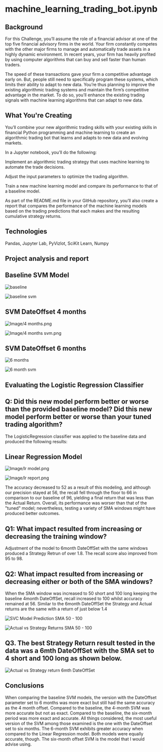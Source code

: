 # machine_learning_trading_bot.ipynb

## Background

For this Challenge, you’ll assume the role of a financial advisor at one of the top five financial advisory firms in the world. Your firm constantly competes with the other major firms to manage and automatically trade assets in a highly dynamic environment. In recent years, your firm has heavily profited by using computer algorithms that can buy and sell faster than human traders.

The speed of these transactions gave your firm a competitive advantage early on. But, people still need to specifically program these systems, which limits their ability to adapt to new data. You’re thus planning to improve the existing algorithmic trading systems and maintain the firm’s competitive advantage in the market. To do so, you’ll enhance the existing trading signals with machine learning algorithms that can adapt to new data.

## What You're Creating
You’ll combine your new algorithmic trading skills with your existing skills in financial Python programming and machine learning to create an algorithmic trading bot that learns and adapts to new data and evolving markets.

In a Jupyter notebook, you’ll do the following:

Implement an algorithmic trading strategy that uses machine learning to automate the trade decisions.

Adjust the input parameters to optimize the trading algorithm.

Train a new machine learning model and compare its performance to that of a baseline model.

As part of the README.md file in your GitHub repository, you’ll also create a report that compares the performance of the machine learning models based on the trading predictions that each makes and the resulting cumulative strategy returns.

## Technologies

Pandas, Jupyter Lab, PyVizlot, SciKit Learn, Numpy

## Project analysis and report

## Baseline SVM Model

 ![baseline](Image/baseline.png)

 ![baseline svm](https://github.com/Akosah304/machine_learning_trading_bot.ipynb/blob/main/Image/baseline%20svm.png)

 ## SVM DateOffset 4 months ##

  ![Image/4 months.png](https://github.com/Akosah304/machine_learning_trading_bot.ipynb/blob/main/Image/4%20months.png)

![Image/4 months svm.png](https://github.com/Akosah304/machine_learning_trading_bot.ipynb/blob/main/Image/4%20months%20svm.png)

## SVM DateOffset 6 months ## 

  ![6 months](https://github.com/Akosah304/machine_learning_trading_bot.ipynb/blob/main/Image/6%20months.png)

![6 month svm](https://github.com/Akosah304/machine_learning_trading_bot.ipynb/blob/main/Image/6%20month%20svm.png)

## Evaluating the Logistic Regression Classifier

## Q: Did this new model perform better or worse than the provided baseline model? Did this new model perform better or worse than your tuned trading algorithm?

The LogisticRegression classifier was applied to the baseline data and produced the following results:

## Linear Regression Model ## 

  ![Image/lr model.png](https://github.com/Akosah304/machine_learning_trading_bot.ipynb/blob/main/Image/lr%20model.png)

![Image/lr report.png](https://github.com/Akosah304/machine_learning_trading_bot.ipynb/blob/main/Image/lr%20report.png)

The accuracy decreased to 52 as a result of this modeling, and although our precision stayed at 56, the recall fell through the floor to 66 in comparison to our baseline of 96, yielding a final return that was less than the Actual Return. Overall, its performance was worser than that of the "tuned" model; nevertheless, testing a variety of SMA windows might have produced better outcomes.

## Q1: What impact resulted from increasing or decreasing the training window?

Adjustment of the model to 6month DateOffSet with the same windows produced a Strategy Retrun of over 1.8. The recall score also improved from 95 to 98.

## Q2: What impact resulted from increasing or decreasing either or both of the SMA windows?

When the SMA window was increased to 50 short and 100 long keeping the baseline 4month DateOffSet, recall increased to 100 whilst accuracy remained at 56. Similar to the 6month DateOffSet the Strategy and Actual returns are the same with a return of just below 1.4

![SVC Model Prediction SMA 50 - 100 ](https://github.com/Akosah304/machine_learning_trading_bot.ipynb/blob/main/Image/SMA%2050%20-%20100%20SVC%20Model%20Prediction.png)

![Actual vs Strategy Returns SMA 50 - 100 ](https://github.com/Akosah304/machine_learning_trading_bot.ipynb/blob/main/Image/SMA%2050%20-%20100%20%20Actual%20vs%20Strategy%20Returns.png)

## Q3. The best Strategy Return result tested in the data was a 6mth DateOffSet with the SMA set to 4 short and 100 long as shown below.

![Actual vs Strategy return 6mth DateOffSet](https://github.com/Akosah304/machine_learning_trading_bot.ipynb/blob/main/Image/6%20month%20svm.png)

## Conclusions ##

When comparing the baseline SVM models, the version with the DateOffset parameter set to 6 months was more exact but still had the same accuracy as the 4 month offset. Compared to the baseline, the 4-month SVM was more accurate but not as exact. Compared to the baseline, the six-month period was more exact and accurate. All things considered, the most useful version of the SVM among those examined is the one with the DateOffset set to six months. The 6-month SVM exhibits greater accuracy when compared to the Linear Regression model. Both models were equally accurate, though. The six-month offset SVM is the model that I would advise using. 
